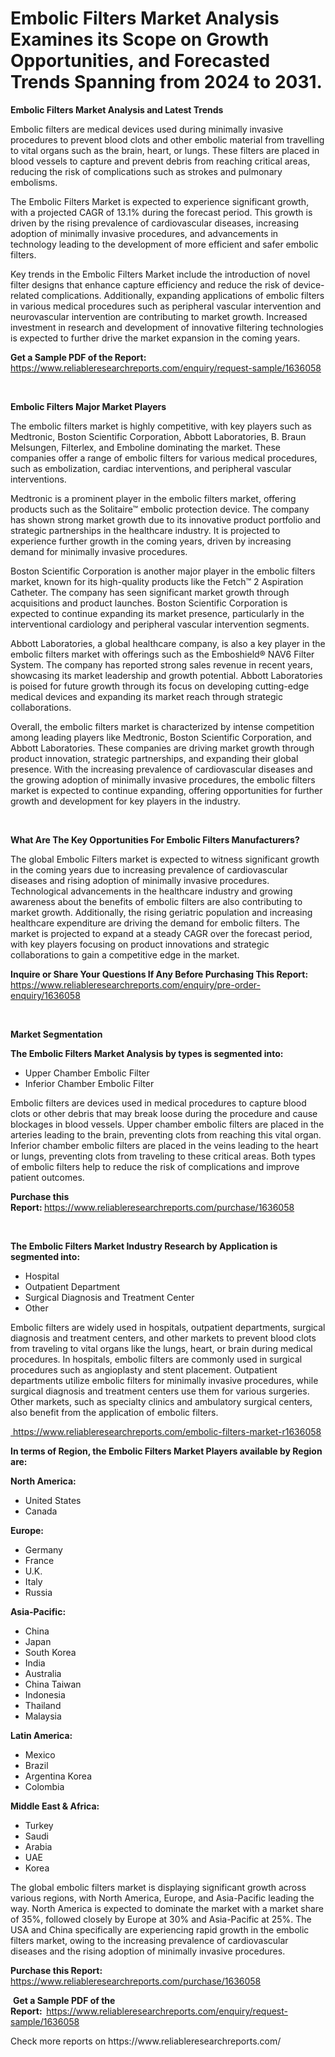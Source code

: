 <p><h1>Embolic Filters Market Analysis Examines its Scope on Growth Opportunities, and Forecasted Trends Spanning from 2024 to 2031.</h1></p><p><strong>Embolic Filters Market Analysis and Latest Trends</strong></p>
<p><p>Embolic filters are medical devices used during minimally invasive procedures to prevent blood clots and other embolic material from travelling to vital organs such as the brain, heart, or lungs. These filters are placed in blood vessels to capture and prevent debris from reaching critical areas, reducing the risk of complications such as strokes and pulmonary embolisms.</p><p>The Embolic Filters Market is expected to experience significant growth, with a projected CAGR of 13.1% during the forecast period. This growth is driven by the rising prevalence of cardiovascular diseases, increasing adoption of minimally invasive procedures, and advancements in technology leading to the development of more efficient and safer embolic filters.</p><p>Key trends in the Embolic Filters Market include the introduction of novel filter designs that enhance capture efficiency and reduce the risk of device-related complications. Additionally, expanding applications of embolic filters in various medical procedures such as peripheral vascular intervention and neurovascular intervention are contributing to market growth. Increased investment in research and development of innovative filtering technologies is expected to further drive the market expansion in the coming years.</p></p>
<p><strong>Get a Sample PDF of the Report:&nbsp;</strong> <a href="https://www.reliableresearchreports.com/enquiry/request-sample/1636058">https://www.reliableresearchreports.com/enquiry/request-sample/1636058</a></p>
<p>&nbsp;</p>
<p><strong>Embolic Filters Major Market Players</strong></p>
<p><p>The embolic filters market is highly competitive, with key players such as Medtronic, Boston Scientific Corporation, Abbott Laboratories, B. Braun Melsungen, Filterlex, and Emboline dominating the market. These companies offer a range of embolic filters for various medical procedures, such as embolization, cardiac interventions, and peripheral vascular interventions.</p><p>Medtronic is a prominent player in the embolic filters market, offering products such as the Solitaire™ embolic protection device. The company has shown strong market growth due to its innovative product portfolio and strategic partnerships in the healthcare industry. It is projected to experience further growth in the coming years, driven by increasing demand for minimally invasive procedures.</p><p>Boston Scientific Corporation is another major player in the embolic filters market, known for its high-quality products like the Fetch™ 2 Aspiration Catheter. The company has seen significant market growth through acquisitions and product launches. Boston Scientific Corporation is expected to continue expanding its market presence, particularly in the interventional cardiology and peripheral vascular intervention segments.</p><p>Abbott Laboratories, a global healthcare company, is also a key player in the embolic filters market with offerings such as the Emboshield® NAV6 Filter System. The company has reported strong sales revenue in recent years, showcasing its market leadership and growth potential. Abbott Laboratories is poised for future growth through its focus on developing cutting-edge medical devices and expanding its market reach through strategic collaborations.</p><p>Overall, the embolic filters market is characterized by intense competition among leading players like Medtronic, Boston Scientific Corporation, and Abbott Laboratories. These companies are driving market growth through product innovation, strategic partnerships, and expanding their global presence. With the increasing prevalence of cardiovascular diseases and the growing adoption of minimally invasive procedures, the embolic filters market is expected to continue expanding, offering opportunities for further growth and development for key players in the industry.</p></p>
<p>&nbsp;</p>
<p><strong>What Are The Key Opportunities For Embolic Filters Manufacturers?</strong></p>
<p><p>The global Embolic Filters market is expected to witness significant growth in the coming years due to increasing prevalence of cardiovascular diseases and rising adoption of minimally invasive procedures. Technological advancements in the healthcare industry and growing awareness about the benefits of embolic filters are also contributing to market growth. Additionally, the rising geriatric population and increasing healthcare expenditure are driving the demand for embolic filters. The market is projected to expand at a steady CAGR over the forecast period, with key players focusing on product innovations and strategic collaborations to gain a competitive edge in the market.</p></p>
<p><strong>Inquire or Share Your Questions If Any Before Purchasing This Report:</strong> <a href="https://www.reliableresearchreports.com/enquiry/pre-order-enquiry/1636058">https://www.reliableresearchreports.com/enquiry/pre-order-enquiry/1636058</a></p>
<p>&nbsp;</p>
<p><strong>Market Segmentation</strong></p>
<p><strong>The Embolic Filters Market Analysis by types is segmented into:</strong></p>
<p><ul><li>Upper Chamber Embolic Filter</li><li>Inferior Chamber Embolic Filter</li></ul></p>
<p><p>Embolic filters are devices used in medical procedures to capture blood clots or other debris that may break loose during the procedure and cause blockages in blood vessels. Upper chamber embolic filters are placed in the arteries leading to the brain, preventing clots from reaching this vital organ. Inferior chamber embolic filters are placed in the veins leading to the heart or lungs, preventing clots from traveling to these critical areas. Both types of embolic filters help to reduce the risk of complications and improve patient outcomes.</p></p>
<p><strong>Purchase this Report:&nbsp;</strong><a href="https://www.reliableresearchreports.com/purchase/1636058">https://www.reliableresearchreports.com/purchase/1636058</a></p>
<p>&nbsp;</p>
<p><strong>The Embolic Filters Market Industry Research by Application is segmented into:</strong></p>
<p><ul><li>Hospital</li><li>Outpatient Department</li><li>Surgical Diagnosis and Treatment Center</li><li>Other</li></ul></p>
<p><p>Embolic filters are widely used in hospitals, outpatient departments, surgical diagnosis and treatment centers, and other markets to prevent blood clots from traveling to vital organs like the lungs, heart, or brain during medical procedures. In hospitals, embolic filters are commonly used in surgical procedures such as angioplasty and stent placement. Outpatient departments utilize embolic filters for minimally invasive procedures, while surgical diagnosis and treatment centers use them for various surgeries. Other markets, such as specialty clinics and ambulatory surgical centers, also benefit from the application of embolic filters.</p></p>
<p><a href="https://www.reliableresearchreports.com/embolic-filters-market-r1636058">&nbsp;https://www.reliableresearchreports.com/embolic-filters-market-r1636058</a></p>
<p><strong>In terms of Region, the Embolic Filters Market Players available by Region are:</strong></p>
<p>
    <p> <strong> North America: </strong>
        <ul>
            <li>United States</li>
            <li>Canada</li>
        </ul>
        </p> 
    <p> <strong> Europe: </strong>
        <ul>
            <li>Germany</li>
            <li>France</li>
            <li>U.K.</li>
            <li>Italy</li>
            <li>Russia</li>
        </ul>
        </p> 
    <p> <strong> Asia-Pacific: </strong>
        <ul>
            <li>China</li>
            <li>Japan</li>
            <li>South Korea</li>
            <li>India</li>
            <li>Australia</li>
            <li>China Taiwan</li>
            <li>Indonesia</li>
            <li>Thailand</li>
            <li>Malaysia</li>
        </ul>
        </p> 
    <p> <strong> Latin America: </strong>
        <ul>
            <li>Mexico</li>
            <li>Brazil</li>
            <li>Argentina Korea</li>
            <li>Colombia</li>
        </ul>
        </p> 
    <p> <strong> Middle East & Africa: </strong>
        <ul>
            <li>Turkey</li>
            <li>Saudi</li>
            <li>Arabia</li>
            <li>UAE</li>
            <li>Korea</li>
        </ul>
    </p>
    </p>
<p><p>The global embolic filters market is displaying significant growth across various regions, with North America, Europe, and Asia-Pacific leading the way. North America is expected to dominate the market with a market share of 35%, followed closely by Europe at 30% and Asia-Pacific at 25%. The USA and China specifically are experiencing rapid growth in the embolic filters market, owing to the increasing prevalence of cardiovascular diseases and the rising adoption of minimally invasive procedures.</p></p>
<p><strong>Purchase this Report: </strong><a href="https://www.reliableresearchreports.com/purchase/1636058">https://www.reliableresearchreports.com/purchase/1636058</a></p>
<p>&nbsp;<strong>Get a Sample PDF of the Report:&nbsp;&nbsp;</strong><a href="https://www.reliableresearchreports.com/enquiry/request-sample/1636058">https://www.reliableresearchreports.com/enquiry/request-sample/1636058</a></p>
<p><strong></strong></p>
<p>Check more reports on https://www.reliableresearchreports.com/</p>